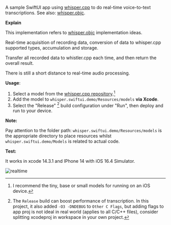 A sample SwiftUI app using [whisper.cpp](https://github.com/ggerganov/whisper.cpp/) to do real-time voice-to-text transcriptions.
See also: [whisper.objc](https://github.com/ggerganov/whisper.cpp/tree/master/examples/whisper.objc).


**Explain**

This implementation refers to [whisper.objc](https://github.com/ggerganov/whisper.cpp/tree/master/examples/whisper.objc) implementation ideas.

Real-time acquisition of recording data, conversion of data to whisper.cpp supported types, accumulation and storage.

Transfer all recorded data to whistler.cpp each time, and then return the overall result.

There is still a short distance to real-time audio processing.

**Usage**:

1. Select a model from the [whisper.cpp repository](https://github.com/ggerganov/whisper.cpp/tree/master/models).[^1]
2. Add the model to `whisper.swiftui.demo/Resources/models` **via Xcode**.
3. Select the "Release" [^2] build configuration under "Run", then deploy and run to your device.


**Note:** 

Pay attention to the folder path: `whisper.swiftui.demo/Resources/models` is the appropriate directory to place resources whilst `whisper.swiftui.demo/Models` is related to actual code.

**Test:**

It works in xcode 14.3.1 and IPhone 14 with iOS 16.4 Simulator.

[^1]: I recommend the tiny, base or small models for running on an iOS device.

[^2]: The `Release` build can boost performance of transcription. In this project, it also added `-O3 -DNDEBUG` to `Other C Flags`, but adding flags to app proj is not ideal in real world (applies to all C/C++ files), consider splitting xcodeproj in workspace in your own project.

![realtime](https://github.com/mpr0xy/whisper.swiftui/assets/6849642/05a3ecd1-938e-4390-b04f-ecb8330b86d3)
